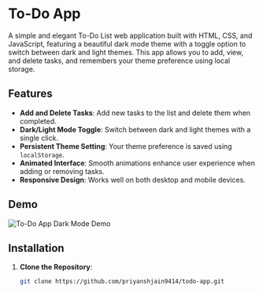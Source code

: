 # To-Do App

A simple and elegant To-Do List web application built with HTML, CSS, and JavaScript, featuring a beautiful dark mode theme with a toggle option to switch between dark and light themes. This app allows you to add, view, and delete tasks, and remembers your theme preference using local storage.

## Features

- **Add and Delete Tasks**: Add new tasks to the list and delete them when completed.
- **Dark/Light Mode Toggle**: Switch between dark and light themes with a single click.
- **Persistent Theme Setting**: Your theme preference is saved using `localStorage`.
- **Animated Interface**: Smooth animations enhance user experience when adding or removing tasks.
- **Responsive Design**: Works well on both desktop and mobile devices.

## Demo

![To-Do App Dark Mode Demo](![Capture1](https://github.com/user-attachments/assets/90ff2d26-709a-4356-9d5f-4317173e1948)
)  
## Installation

1. **Clone the Repository**:
   ```bash
   git clone https://github.com/priyanshjain9414/todo-app.git
